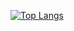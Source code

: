 [![Top Langs](https://github-readme-stats.vercel.app/api/top-langs/?username=dawidkasz&layout=compact)](https://github.com/anuraghazra/github-readme-stats)

